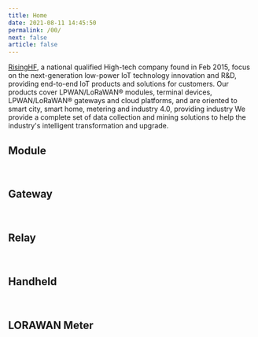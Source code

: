 ```yaml
---
title: Home
date: 2021-08-11 14:45:50
permalink: /00/
next: false
article: false
---
```

[RisingHF](https://www.risinghf.com), a national qualified High-tech company found in Feb 2015, focus on the next-generation low-power IoT technology innovation and R&D, providing end-to-end IoT products and solutions for customers. Our products cover LPWAN/LoRaWAN® modules, terminal devices, LPWAN/LoRaWAN® gateways and cloud platforms, and are oriented to smart city, smart home, metering and industry 4.0, providing industry We provide a complete set of data collection and mining solutions to help the industry's intelligent transformation and upgrade.
## Module
<br />
<products :tags="['module']" />

## Gateway
<br />
<products :tags="['gateway']" />

## Relay
<br />
<products :tags="['relay']" />

## Handheld
<br />
<products :tags="['handheld']" />

## LORAWAN Meter
<br />
<products :tags="['smartMeter']" />
